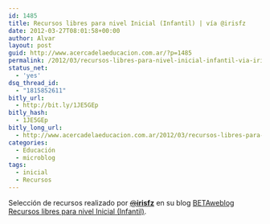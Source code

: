 ```yaml
---
id: 1485
title: Recursos libres para nivel Inicial (Infantil) | vía @irisfz
date: 2012-03-27T08:01:58+00:00
author: Alvar
layout: post
guid: http://www.acercadelaeducacion.com.ar/?p=1485
permalink: /2012/03/recursos-libres-para-nivel-inicial-infantil-via-irisfz/
status_net:
  - 'yes'
dsq_thread_id:
  - "1815852611"
bitly_url:
  - http://bit.ly/1JE5GEp
bitly_hash:
  - 1JE5GEp
bitly_long_url:
  - http://www.acercadelaeducacion.com.ar/2012/03/recursos-libres-para-nivel-inicial-infantil-via-irisfz/
categories:
  - Educación
  - microblog
tags:
  - inicial
  - Recursos
---
```

Selección de recursos realizado por <a class="account-group js-account-group js-action-profile js-user-profile-link" title="Cuenta de twitter de iris" href="https://twitter.com/#!/irisfz" data-user-id="16201015"><span class="username js-action-profile-name"><s>@</s><strong>irisfz</strong></span></a> en su blog <a title="Blog de iris" href="http://irisfernandez.com.ar/betaweblog/">BETAweblog</a> <a href="http://irisfernandez.com.ar/betaweblog/?p=2859">Recursos libres para nivel Inicial (Infantil)</a>.
<p style="text-align: center;"><a href="http://irisfernandez.com.ar/betaweblog/?p=2859"><img src='http://www.acercadelaeducacion.com.ar/wp-content/uploads/2012/03/LogoFantasTIC-Infantil2.gif.png' alt='' /></a></p>